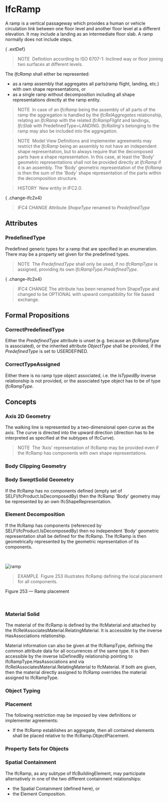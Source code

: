 # IfcRamp

A ramp is a vertical passageway which provides a human or vehicle circulation link between one floor level and another floor level at a different elevation. It may include a landing as an intermediate floor slab. A ramp normally does not include steps.

{ .extDef}
> NOTE&nbsp; Definition according to ISO 6707-1: Inclined way or floor joining two surfaces at different levels.

The _IfcRamp_ shall either be represented:

* as a ramp assembly that aggregates all parts(ramp flight, landing, etc.) with own shape representations, or
* as a single ramp without decomposition including all shape representations directly at the ramp entity.

> NOTE&nbsp; In case of an _IfcRamp_ being the assembly of all parts of the ramp the aggregation is handled by the _IfcRelAggregates_ relationship, relating an _IfcRamp_ with the related _IfcRampFlight_ and landings, _IfcSlab_ with PredefinedType=LANDING. _IfcRailing_'s belonging to the ramp may also be included into the aggregation.

> NOTE&nbsp; Model View Definitions and implementer agreements may restrict the _IfcRamp_ being an assembly to not have an independent shape representation, but to always require that the decomposed parts have a shape representation. In this case, at least the 'Body' geometric representations shall not be provided directly at _IfcRamp_ if it is an assembly. The 'Body' geometric representation of the _IfcRamp_ is then the sum of the 'Body' shape representation of the parts within the decomposition structure.

> HISTORY&nbsp; New entity in IFC2.0.

{ .change-ifc2x4}
> IFC4 CHANGE Attribute _ShapeType_ renamed to _PredefinedType_

## Attributes

### PredefinedType
Predefined generic types for a ramp that are specified in an enumeration. There may be a property set given for the predefined types.
> NOTE&nbsp; The _PredefinedType_ shall only be used, if no _IfcRampType_ is assigned, providing its own _IfcRampType.PredefinedType_.

{ .change-ifc2x4}
> IFC4 CHANGE The attribute has been renamed from ShapeType and changed to be OPTIONAL with upward compatibility for file based exchange.

## Formal Propositions

### CorrectPredefinedType
Either the _PredefinedType_ attribute is unset (e.g. because an _IfcRampType_ is associated), or the inherited attribute _ObjectType_ shall be provided, if the _PredefinedType_ is set to USERDEFINED.

### CorrectTypeAssigned
Either there is no ramp type object associated, i.e. the _IsTypedBy_ inverse relationship is not provided, or the associated type object has to be of type _IfcRampType_.

## Concepts

### Axis 2D Geometry

The walking line is represented by a two-dimensional open curve 
as the axis. The curve is directed into the upward direction 
(direction has to be interpreted as specified at the subtypes of
IfcCurve). 




> NOTE  The 'Axis' representation of IfcRamp 
> may be provided even if the IfcRamp has components with own
>  shape representations.



### Body Clipping Geometry


### Body SweptSolid Geometry

If the IfcRamp has no components defined (empty set of
SELF\IfcProduct.IsDecomposedBy) then the IfcRamp 'Body' geometry 
may be represented by an own IfcShapeRepresentation.


### Element Decomposition

If the IfcRamp has components (referenced by 
SELF\IfcProduct.IsDecomposedBy) then no independent 'Body' 
geometric representation shall be defined for the IfcRamp. 
The IfcRamp is then geometrically represented by the
 geometric representation of its components.


 


![ramp](../../../../figures/ifcramp-layout1.gif)

> EXAMPLE  Figure 253 illustrates IfcRamp defining the local placement for all components.


Figure 253 — Ramp placement


 



### Material Solid

The material of the IfcRamp is defined by the
IfcMaterial and attached by the
IfcRelAssociatesMaterial.RelatingMaterial. It is
accessible by the inverse HasAssociations
relationship.


Material information can also be given at the
IfcRampType, defining the common attribute data for all
occurrences of the same type. It is then accessible by the
inverse IsDefinedBy relationship pointing to
IfcRampType.HasAssociations and via
IfcRelAssociatesMaterial.RelatingMaterial to
IfcMaterial. If both are given, then the material directly
assigned to IfcRamp overrides the material assigned to
IfcRampType.



### Object Typing


### Placement

The following restriction may be imposed by view definitions or implementer agreements:


* If the IfcRamp establishes an aggregate, then
all contained elements shall be placed relative to the
IfcRamp.ObjectPlacement.



### Property Sets for Objects


### Spatial Containment

The IfcRamp, as any subtype of IfcBuildingElement, 
may participate alternatively in one of the two different containment relationships:


* the Spatial Containment (defined here), or
* the Element Composition.

